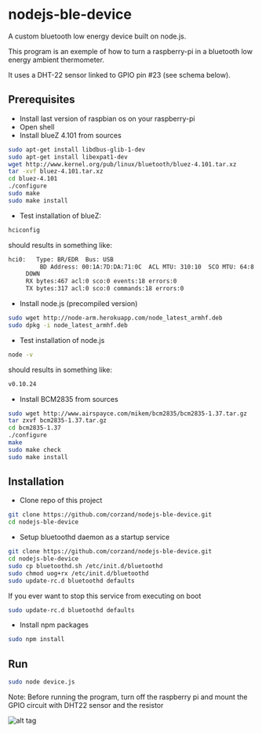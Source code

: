 nodejs-ble-device
=================

A custom bluetooth low energy device built on node.js.

This program is an exemple of how to turn a raspberry-pi in a bluetooth low energy ambient thermometer. 

It uses a DHT-22 sensor linked to GPIO pin #23 (see schema below).

Prerequisites
--------------

* Install last version of raspbian os on your raspberry-pi
* Open shell
* Install blueZ 4.101 from sources
```sh
sudo apt-get install libdbus-glib-1-dev
sudo apt-get install libexpat1-dev
wget http://www.kernel.org/pub/linux/bluetooth/bluez-4.101.tar.xz
tar -xvf bluez-4.101.tar.xz
cd bluez-4.101
./configure 
sudo make
sudo make install
```

* Test installation of blueZ:
```sh
hciconfig 
```
should results in something like:
```sh
hci0:   Type: BR/EDR  Bus: USB
         BD Address: 00:1A:7D:DA:71:0C  ACL MTU: 310:10  SCO MTU: 64:8
     DOWN 
     RX bytes:467 acl:0 sco:0 events:18 errors:0
     TX bytes:317 acl:0 sco:0 commands:18 errors:0 
```

* Install node.js (precompiled version)
```sh
sudo wget http://node-arm.herokuapp.com/node_latest_armhf.deb
sudo dpkg -i node_latest_armhf.deb
```

* Test installation of node.js
```sh
node -v 
```
should results in something like:
```sh
v0.10.24
```

* Install BCM2835 from sources
```sh
sudo wget http://www.airspayce.com/mikem/bcm2835/bcm2835-1.37.tar.gz
tar zxvf bcm2835-1.37.tar.gz
cd bcm2835-1.37
./configure
make
sudo make check
sudo make install
```

Installation
------------

* Clone repo of this project
```sh
git clone https://github.com/corzand/nodejs-ble-device.git
cd nodejs-ble-device
```

* Setup bluetoothd daemon as a startup service
```sh
git clone https://github.com/corzand/nodejs-ble-device.git
cd nodejs-ble-device
sudo cp bluetoothd.sh /etc/init.d/bluetoothd
sudo chmod uog+rx /etc/init.d/bluetoothd
sudo update-rc.d bluetoothd defaults
```
If you ever want to stop this service from executing on boot
```sh
sudo update-rc.d bluetoothd defaults
```

* Install npm packages
```sh
sudo npm install
```

Run
---

```sh
sudo node device.js
```

Note: Before running the program, turn off the raspberry pi and mount the GPIO circuit with DHT22 sensor and the resistor

![alt tag](http://s23.postimg.org/66wuemn0r/Screenshot_2014_10_30_22_42_55_1.png)
